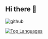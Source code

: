## Hi there 👋

<!--
**JusticeGod773/JusticeGod773** is a ✨ _special_ ✨ repository because its `README.md` (this file) appears on your GitHub profile.

Here are some ideas to get you started:

- 🔭 I’m currently working on ...
- 🌱 I’m currently learning ...
- 👯 I’m looking to collaborate on ...
- 🤔 I’m looking for help with ...
- 💬 Ask me about ...
- 📫 How to reach me: ...
- 😄 Pronouns: ...
- ⚡ Fun fact: ...
-->

![github](https://github-readme-stats.vercel.app/api?username=JusticeGod773&theme=vue-dark&show_icons=true)

<a href="https://github.com/JusticeGod773" align="left"><img src="https://github-readme-stats.vercel.app/api/top-langs/?username=JusticeGod773&langs_count=10&title_color=3382ed&text_color=ffffff&icon_color=3382ed&bg_color=181824&hide_border=true&locale=en&custom_title=Top%20%Languages&layout=compact" alt="Top Languages" /></a>
